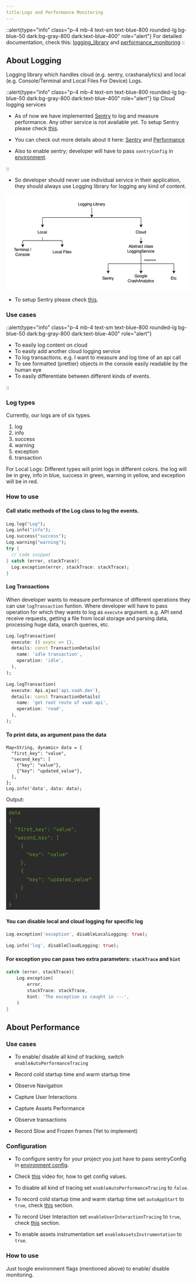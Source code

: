 ```yaml
---
title:Logs and Performance Monitoring
---
```


::alert{type="info" class="p-4 mb-4 text-sm text-blue-800 rounded-lg bg-blue-50 dark:bg-gray-800 dark:text-blue-400" role="alert"}
For detailed documentation, check this: [logging_library](../directory_structure/vaahextendflutter/services/logging_library/logging_library) and [performance_monitoring](../directory_structure/vaahextendflutter/services/performance_monitoring)
::

## About Logging

Logging library which handles cloud (e.g. sentry, crashanalytics) and local (e.g. Console/Terminal and Local Files For Device) Logs.

::alert{type="info" class="p-4 mb-4 text-sm text-blue-800 rounded-lg bg-blue-50 dark:bg-gray-800 dark:text-blue-400" role="alert"}
tip Cloud logging services

- As of now we have implemented [Sentry](../directory_structure/vaahextendflutter/services/logging_library/_cloud/sentry_logging_service) to log and measure performance. Any other service is not available yet. To setup Sentry please check [this](../directory_structure/vaahextendflutter/services/logging_library/_cloud/sentry_logging_service.md#configuration).

- You can check out more details about it here: [Sentry](../directory_structure/vaahextendflutter/services/logging_library/_cloud/sentry_logging_service) and [Performance](../directory_structure/vaahextendflutter/services/performance_monitoring)

- Also to enable sentry; developer will have to pass `sentryConfig` in [environment](../essentials/environments).

::

- So developer should never use individual service in their application, they should always use Logging library for logging any kind of content.

<img src="/images/flutter/components/log/hierarchy.png" alt="hierarchy">

- To setup Sentry please check [this](../directory_structure/vaahextendflutter/services/logging_library/_cloud/sentry_logging_service.md#configuration).

### Use cases

::alert{type="info" class="p-4 mb-4 text-sm text-blue-800 rounded-lg bg-blue-50 dark:bg-gray-800 dark:text-blue-400" role="alert"}
- To easily log content on cloud
- To easily add another cloud logging service
- To log transactions. e.g. I want to measure and log time of an api call
- To see formatted (prettier) objects in the console easily readable by the human eye
- To easily differentiate between different kinds of events.

::

### Log types
Currently, our logs are of six types.
1. log
2. info
3. success
4. warning
5. exception
6. transaction

For Local Logs: Different types will print logs in different colors. the log will be in grey, info in blue, success in green, warning in yellow, and exception will be in red.

### How to use

#### Call static methods of the Log class to log the events.

```dart
Log.log("Log");
Log.info("info");
Log.success("success");
Log.warning("warning");
try {
  // code snippet
} catch (error, stackTrace){
  Log.exception(error, stackTrace: stackTrace);
}
```

#### Log Transactions

When developer wants to measure performance of different operations they can use `logTransaction` funtion. Where developer will have to pass operation for which they wants to log as `execute` argument. e.g. API send receive requests, getting a file from local storage and parsing data, processing huge data, search queries, etc.

```dart
Log.logTransaction(
  execute: () async => {},
  details: const TransactionDetails(
    name: 'idle transaction',
    operation: 'idle',
  ),
);
```

```dart
Log.logTransaction(
  execute: Api.ajax('api.vaah.dev'),
  details: const TransactionDetails(
    name: 'get root route of vaah api',
    operation: 'read',
  ),
);
```

#### To print data, as argument pass the data
```dart{8}
Map<String, dynamic> data = {
  "first_key": "value",
  "second_key": [
    {"key": "value"},
    {"key": "updated_value"},
  ],
};
Log.info('data', data: data);
```

Output:

<img src="/images/flutter/components/log/prettier-log.png" alt="Output">

#### You can disable local and cloud logging for specific log

```dart
Log.exception('exception', disableLocalLogging: true);
```

```dart
Log.info('log', disableCloudLogging: true);
```

#### For exception you can pass two extra parameters: `stackTrace` and `hint`

```dart
catch (error, stackTrace){
    Log.exception(
        error,
        stackTrace: stackTrace,
        hint: 'The exception is caught in ---',
    )
}
```

## About Performance

### Use cases

- To enable/ disable all kind of tracking, switch `enableAutoPerformanceTracing`

- Record cold startup time and warm startup time

- Observe Navigation

- Capture User Interactions

- Capture Assets Performance

- Observe transactions

- Record Slow and Frozen frames (Yet to implement)

### Configuration

- To configure sentry for your project you just have to pass sentryConfig in [environment config](../directory_structure/vaahextendflutter/env.md).

- Check [this](https://youtu.be/LWc67Vja5YA) video for, how to get config values.

- To disable all kind of tracing set `enableAutoPerformanceTracing` to `false`.

- To record cold startup time and warm startup time set `autoAppStart` to `true`, check [this](../directory_structure/vaahextendflutter/services/performance_monitoring.md#startup-time) section.

- To record User Interaction set `enableUserInteractionTracing` to `true`, check [this](../directory_structure/vaahextendflutter/services/performance_monitoring.md#capture-user-interactions) section.

- To enable assets instrumentation set `enableAssetsInstrumentation` to `true`.

### How to use

Just toogle environment flags (mentioned above) to enable/ disable monitoring.
